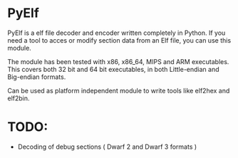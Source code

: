 PyElf
=====

PyElf is a elf file decoder and encoder written completely in Python.
If you need a tool to acces or modify section data from
an Elf file, you can use this module.

The module has been tested with x86, x86_64, MIPS and ARM executables.
This covers both 32 bit and 64 bit executables, in both Little-endian
and Big-endian formats.

Can be used as platform independent module to write tools like elf2hex
and elf2bin.

TODO:
=====

- Decoding of debug sections ( Dwarf 2 and Dwarf 3 formats )

